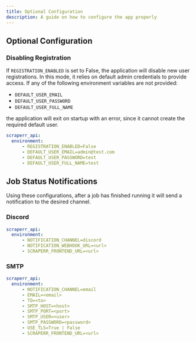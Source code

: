 ```yaml
---
title: Optional Configuration
description: A guide on how to configure the app properly
---
```


## Optional Configuration

### Disabling Registration

If `REGISTRATION_ENABLED` is set to False, the application will disable new user registrations. In this mode, it relies on default admin credentials to provide access. If any of the following environment variables are not provided:

- `DEFAULT_USER_EMAIL`
- `DEFAULT_USER_PASSWORD`
- `DEFAULT_USER_FULL_NAME`

the application will exit on startup with an error, since it cannot create the required default user.

```yaml
scraperr_api:
  environment:
      - REGISTRATION_ENABLED=False
      - DEFAULT_USER_EMAIL=admin@test.com
      - DEFAULT_USER_PASSWORD=test
      - DEFAULT_USER_FULL_NAME=test
```

## Job Status Notifications

Using these configurations, after a job has finished running it will send a notification to the desired channel.

### Discord

```yaml
scraperr_api:
  environment:
      - NOTIFICATION_CHANNEL=discord
      - NOTIFICATION_WEBHOOK_URL=<url>
      - SCRAPERR_FRONTEND_URL=<url>
```

### SMTP

```yaml
scraperr_api:
  environment:
      - NOTIFICATION_CHANNEL=email
      - EMAIL=<email>
      - TO=<to>
      - SMTP_HOST=<host>
      - SMTP_PORT=<port>
      - SMTP_USER=<user>
      - SMTP_PASSWORD=<password>
      - USE_TLS=True | False
      - SCRAPERR_FRONTEND_URL=<url>
```